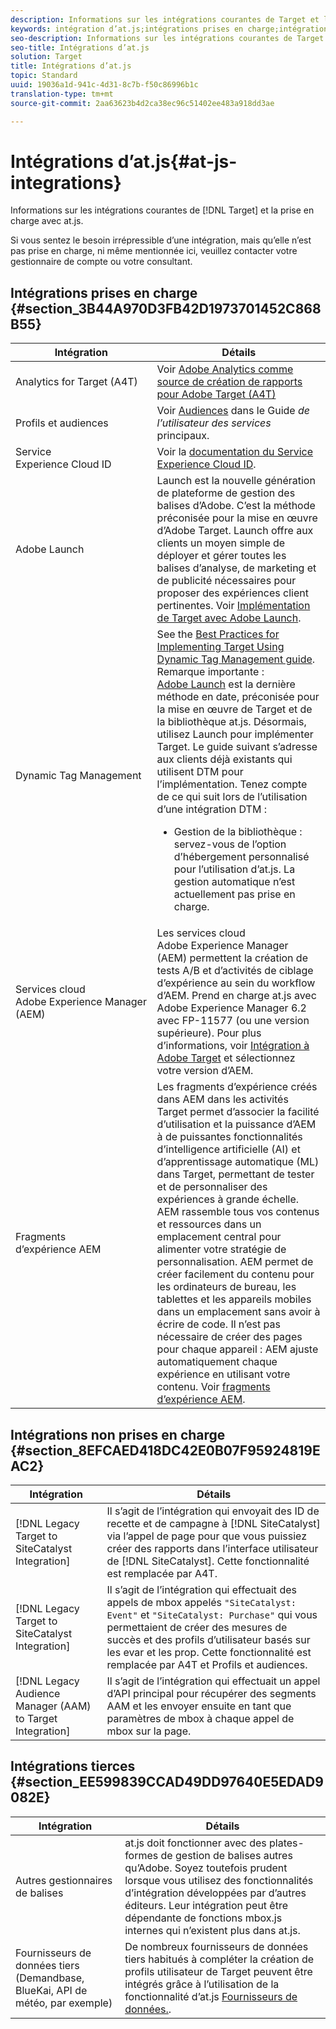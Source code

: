 ```yaml
---
description: Informations sur les intégrations courantes de Target et leur état de prise en charge avec at.js.
keywords: intégration d’at.js;intégrations prises en charge;intégrations non prises en charge;intégrations tierces
seo-description: Informations sur les intégrations courantes de Target et leur état de prise en charge avec at.js.
seo-title: Intégrations d’at.js
solution: Target
title: Intégrations d’at.js
topic: Standard
uuid: 19036a1d-941c-4d31-8c7b-f50c86996b1c
translation-type: tm+mt
source-git-commit: 2aa63623b4d2ca38ec96c51402ee483a918dd3ae

---
```



# Intégrations d’at.js{#at-js-integrations}

Informations sur les intégrations courantes de [!DNL Target] et la prise en charge avec at.js.

Si vous sentez le besoin irrépressible d’une intégration, mais qu’elle n’est pas prise en charge, ni même mentionnée ici, veuillez contacter votre gestionnaire de compte ou votre consultant.

## Intégrations prises en charge {#section_3B44A970D3FB42D1973701452C868B55}

| Intégration | Détails |
|--- |--- |
| Analytics for Target (A4T) | Voir [Adobe Analytics comme source de création de rapports pour Adobe Target (A4T)](../../../c-integrating-target-with-mac/a4t/a4t.md#concept_7540C8C04259434AB6EE33B09F47A1DE) |
| Profils et audiences | Voir [Audiences](https://docs.adobe.com/content/help/en/core-services/interface/audiences/audience-library.html) dans le Guide *de l’utilisateur des services* principaux. |
| Service Experience Cloud ID | Voir la [documentation du Service Experience Cloud ID](https://docs.adobe.com/content/help/en/id-service/using/home.html). |
| Adobe Launch | Launch est la nouvelle génération de plateforme de gestion des balises d’Adobe. C’est la méthode préconisée pour la mise en œuvre d’Adobe Target. Launch offre aux clients un moyen simple de déployer et gérer toutes les balises d’analyse, de marketing et de publicité nécessaires pour proposer des expériences client pertinentes. Voir [Implémentation de Target avec Adobe Launch](../../../c-implementing-target/c-implementing-target-for-client-side-web/how-to-deployatjs/cmp-implementing-target-using-adobe-launch.md#topic_5234DDAEB0834333BD6BA1B05892FC25). |
| Dynamic Tag Management | See the [Best Practices for Implementing Target Using Dynamic Tag Management guide](https://docs.adobe.com/content/help/en/dtm/implementing/overview.html).   Remarque importante : [Adobe Launch](../../../c-implementing-target/c-implementing-target-for-client-side-web/how-to-deployatjs/cmp-implementing-target-using-adobe-launch.md#topic_5234DDAEB0834333BD6BA1B05892FC25) est la dernière méthode en date, préconisée pour la mise en œuvre de Target et de la bibliothèque at.js. Désormais, utilisez Launch pour implémenter Target. Le guide suivant s’adresse aux clients déjà existants qui utilisent DTM pour l’implémentation. Tenez compte de ce qui suit lors de l’utilisation d’une intégration DTM : <ul><li>Gestion de la bibliothèque : servez-vous de l’option d’hébergement personnalisé pour l’utilisation d’at.js. La gestion automatique n’est actuellement pas prise en charge. </li></ul> |
| Services cloud Adobe Experience Manager (AEM) | Les services cloud Adobe Experience Manager (AEM) permettent la création de tests A/B et d’activités de ciblage d’expérience au sein du workflow d’AEM. Prend en charge at.js avec Adobe Experience Manager 6.2 avec FP-11577 (ou une version supérieure). Pour plus d’informations, voir [Intégration à Adobe Target](https://helpx.adobe.com/experience-manager/6-2/sites/administering/using/target.html) et sélectionnez votre version d’AEM. |
| Fragments d’expérience AEM | Les fragments d’expérience créés dans AEM dans les activités Target permet d’associer la facilité d’utilisation et la puissance d’AEM à de puissantes fonctionnalités d’intelligence artificielle (AI) et d’apprentissage automatique (ML) dans Target, permettant de tester et de personnaliser des expériences à grande échelle. AEM rassemble tous vos contenus et ressources dans un emplacement central pour alimenter votre stratégie de personnalisation. AEM permet de créer facilement du contenu pour les ordinateurs de bureau, les tablettes et les appareils mobiles dans un emplacement sans avoir à écrire de code. Il n’est pas nécessaire de créer des pages pour chaque appareil : AEM ajuste automatiquement chaque expérience en utilisant votre contenu. Voir [fragments d’expérience AEM](../../../c-experiences/c-manage-content/aem-experience-fragments.md#topic_1E1E4EA01F074349B2CF8785387B5FE8). |

## Intégrations non prises en charge {#section_8EFCAED418DC42E0B07F95924819EAC2}

| Intégration | Détails |
|--- |--- |
| [!DNL Legacy Target to SiteCatalyst Integration] | Il s’agit de l’intégration qui envoyait des ID de recette et de campagne à [!DNL SiteCatalyst] via l’appel de page pour que vous puissiez créer des rapports dans l’interface utilisateur de [!DNL SiteCatalyst]. Cette fonctionnalité est remplacée par A4T. |
| [!DNL Legacy Target to SiteCatalyst Integration] | Il s’agit de l’intégration qui effectuait des appels de mbox appelés `"SiteCatalyst: Event"` et `"SiteCatalyst: Purchase"` qui vous permettaient de créer des mesures de succès et des profils d’utilisateur basés sur les evar et les prop. Cette fonctionnalité est remplacée par A4T et Profils et audiences. |
| [!DNL Legacy Audience Manager (AAM) to Target Integration] | Il s’agit de l’intégration qui effectuait un appel d’API principal pour récupérer des segments AAM et les envoyer ensuite en tant que paramètres de mbox à chaque appel de mbox sur la page. |

## Intégrations tierces {#section_EE599839CCAD49DD97640E5EDAD9082E}

| Intégration | Détails |
|--- |--- |
| Autres gestionnaires de balises | at.js doit fonctionner avec des plates-formes de gestion de balises autres qu’Adobe. Soyez toutefois prudent lorsque vous utilisez des fonctionnalités d’intégration développées par d’autres éditeurs. Leur intégration peut être dépendante de fonctions mbox.js internes qui n’existent plus dans at.js. |
| Fournisseurs de données tiers (Demandbase, BlueKai, API de météo, par exemple) | De nombreux fournisseurs de données tiers habitués à compléter la création de profils utilisateur de Target peuvent être intégrés grâce à l’utilisation de la fonctionnalité d’at.js [Fournisseurs de données.](/help/c-implementing-target/c-implementing-target-for-client-side-web/targetgobalsettings.md#data-providers). |